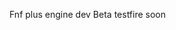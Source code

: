 Fnf plus engine dev 
Beta testfire soon
<!---
FinderFromMac/FinderFromMac is a ✨ special ✨ repository because its `README.md` (this file) appears on your GitHub profile.
You can click the Preview link to take a look at your changes.
--->
